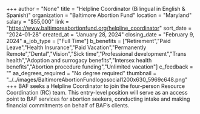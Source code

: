+++
author = "None"
title = "Helpline Coordinator (Bilingual in English & Spanish)"
organization = "Baltimore Abortion Fund"
location = "Maryland"
salary = "$55,000"
link = "https://www.baltimoreabortionfund.org/helpline_coordinator"
sort_date = "2024-01-28"
created_at = "January 28, 2024"
closing_date = "February 9, 2024"
a_job_type = ["Full Time"]
b_benefits = ["Retirement","Paid Leave","Health Insurance","Paid Vacation","Permanently Remote","Dental","Vision","Sick time","Professional development","Trans health","Adoption and surrogacy benefits","Intersex health benefits","Abortion procedure funding","Unlimited vacation"]
c_feedback = ""
aa_degrees_required = "No degree required"
thumbnail = "../../images/BaltimoreAbortionFundlogosocial1200x630_5969c648.png"
+++
BAF seeks a Helpline Coordinator to join the four-person Resource Coordination (RC) team. This entry-level position will serve as an access point to BAF services for abortion seekers, conducting intake and making financial commitments on behalf of BAF’s clients.